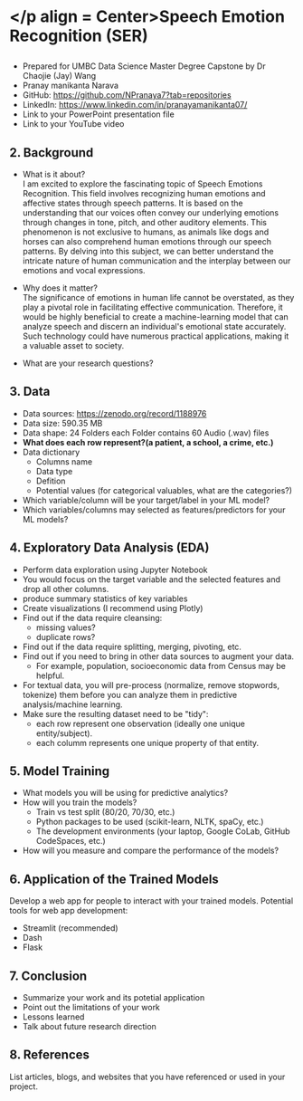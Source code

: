 # </p align = Center>Speech Emotion Recognition (SER)</p>

- Prepared for UMBC Data Science Master Degree Capstone by Dr Chaojie (Jay) Wang
- Pranay manikanta Narava 
- GitHub: https://github.com/NPranaya7?tab=repositories 
- LinkedIn: https://www.linkedin.com/in/pranayamanikanta07/ 
- Link to your PowerPoint presentation file
- Link to your  YouTube video 
    
## 2. Background

- What is it about?    
I am excited to explore the fascinating topic of Speech Emotions Recognition. This field involves recognizing human emotions and affective states through speech patterns. It is based on the understanding that our voices often convey our underlying emotions through changes in tone, pitch, and other auditory elements. This phenomenon is not exclusive to humans, as animals like dogs and horses can also comprehend human emotions through our speech patterns. By delving into this subject, we can better understand the intricate nature of human communication and the interplay between our emotions and vocal expressions.

- Why does it matter?    
The significance of emotions in human life cannot be overstated, as they play a pivotal role in facilitating effective communication. Therefore, it would be highly beneficial to create a machine-learning model that can analyze speech and discern an individual's emotional state accurately. Such technology could have numerous practical applications, making it a valuable asset to society.

- What are your research questions?


## 3. Data 

- Data sources: https://zenodo.org/record/1188976
- Data size: 590.35 MB
- Data shape: 24 Folders each Folder contains 60 Audio (.wav) files
- **What does each row represent?(a patient, a school, a crime, etc.)**
- Data dictionary
  - Columns name
  - Data type
  - Defition
  - Potential values (for categorical valuables, what are the categories?)
- Which variable/column will be your target/label in your ML model?
- Which variables/columns may selected as features/predictors for your ML models?

## 4. Exploratory Data Analysis (EDA)

- Perform data exploration using Jupyter Notebook
- You would focus on the target variable and the selected features and drop all other columns.
- produce summary statistics of key variables
- Create visualizations (I recommend using Plotly)
- Find out if the data require cleansing:
  - missing values?
  - duplicate rows? 
- Find out if the data require splitting, merging, pivoting, etc.
- Find out if you need to bring in other data sources to augment your data.
  - For example, population, socioeconomic data from Census may be helpful.
- For textual data, you will pre-process (normalize, remove stopwords, tokenize) them before you can analyze them in predictive analysis/machine learning.
- Make sure the resulting dataset need to be "tidy":
  - each row represent one observation (ideally one unique entity/subject).
  - each columm represents one unique property of that entity. 

## 5. Model Training 

- What models you will be using for predictive analytics?
- How will you train the models?
  - Train vs test split (80/20, 70/30, etc.)
  - Python packages to be used (scikit-learn, NLTK, spaCy, etc.)
  - The development environments (your laptop, Google CoLab, GitHub CodeSpaces, etc.)
- How will you measure and compare the performance of the models?

## 6. Application of the Trained Models

Develop a web app for people to interact with your trained models. Potential tools for web app development:

- Streamlit (recommended)
- Dash
- Flask

## 7. Conclusion

- Summarize your work and its potetial application
- Point out the limitations of your work
- Lessons learned 
- Talk about future research direction

## 8. References 

List articles, blogs, and websites that you have referenced or used in your project.
